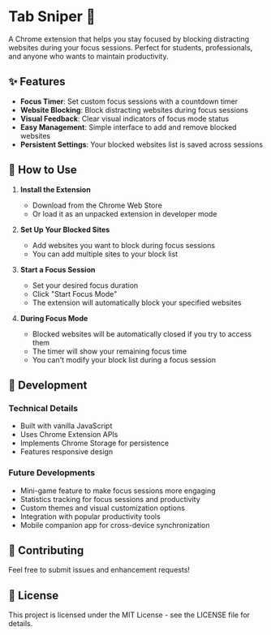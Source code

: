 # Tab Sniper 🎯

A Chrome extension that helps you stay focused by blocking distracting websites during your focus sessions. Perfect for students, professionals, and anyone who wants to maintain productivity.

## ✨ Features

- **Focus Timer**: Set custom focus sessions with a countdown timer
- **Website Blocking**: Block distracting websites during focus sessions
- **Visual Feedback**: Clear visual indicators of focus mode status
- **Easy Management**: Simple interface to add and remove blocked websites
- **Persistent Settings**: Your blocked websites list is saved across sessions

## 🚀 How to Use

1. **Install the Extension**
   - Download from the Chrome Web Store
   - Or load it as an unpacked extension in developer mode

2. **Set Up Your Blocked Sites**
   - Add websites you want to block during focus sessions
   - You can add multiple sites to your block list

3. **Start a Focus Session**
   - Set your desired focus duration
   - Click "Start Focus Mode"
   - The extension will automatically block your specified websites

4. **During Focus Mode**
   - Blocked websites will be automatically closed if you try to access them
   - The timer will show your remaining focus time
   - You can't modify your block list during a focus session

## 🔧 Development

### Technical Details
- Built with vanilla JavaScript
- Uses Chrome Extension APIs
- Implements Chrome Storage for persistence
- Features responsive design

### Future Developments

- Mini-game feature to make focus sessions more engaging
- Statistics tracking for focus sessions and productivity
- Custom themes and visual customization options
- Integration with popular productivity tools
- Mobile companion app for cross-device synchronization

## 🤝 Contributing

Feel free to submit issues and enhancement requests!

## 📝 License

This project is licensed under the MIT License - see the LICENSE file for details.

